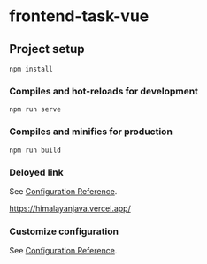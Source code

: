 # frontend-task-vue

## Project setup
```
npm install
```

### Compiles and hot-reloads for development
```
npm run serve
```

### Compiles and minifies for production
```
npm run build
```
### Deloyed link
See [Configuration Reference](  https://himalayanjava.vercel.app/
).

 https://himalayanjava.vercel.app/
### Customize configuration
See [Configuration Reference](https://cli.vuejs.org/config/).
